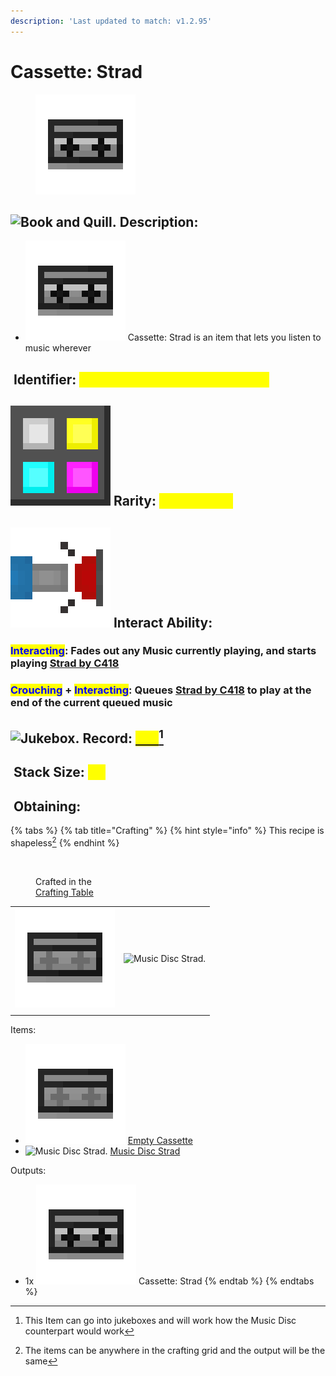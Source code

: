 ```yaml
---
description: 'Last updated to match: v1.2.95'
---
```


# Cassette: Strad

<figure><img src="https://github.com/ItsMePok/PFE/blob/wikiAssets/cassette/cassette_mc_disc_strad.png?raw=true" alt=""><figcaption></figcaption></figure>

## <img src="https://minecraft.wiki/images/Book_and_Quill_JE2_BE2.png?2128f" alt="Book and Quill." data-size="line"> Description: <a href="#description" id="description"></a>

* <img src="https://github.com/ItsMePok/PFE/blob/wikiAssets/cassette/cassette_mc_disc_strad.png?raw=true" alt="Cassette: Strad." data-size="line"> Cassette: Strad is an item that lets you listen to music wherever

## <img src="https://minecraft.wiki/images/Name_Tag_JE2_BE2.png?cbdc1" alt="" data-size="line"> Identifier: <mark style="color:yellow;">**poke:cassette\_mc\_disc\_strad**</mark> <a href="#identifier" id="identifier"></a>

## <img src="https://github.com/ItsMePok/PFE/blob/wikiAssets/MiscIcons/Rarity.png?raw=true" alt="Rarity." data-size="line"> Rarity: <mark style="color:yellow;">Uncommon</mark> <a href="#rarity" id="rarity"></a>

## <img src="https://github.com/ItsMePok/PFE/blob/wikiAssets/MiscIcons/InteractAbility.png?raw=true" alt="Interact Ability." data-size="line"> Interact Ability: <a href="#interact-ability" id="interact-ability"></a>

### <mark style="color:blue;">**Interacting**</mark>: Fades out any Music currently playing, and starts playing [Strad by C418](https://minecraft.wiki/w/Music_Disc_strad) <a href="#interacting" id="interacting"></a>

### <mark style="color:blue;">**Crouching**</mark>**&#x20;+&#x20;**<mark style="color:blue;">**Interacting**</mark>: Queues [Strad by C418](https://minecraft.wiki/w/Music_Disc_strad) to play at the end of the current queued music <a href="#crouch-interacting" id="crouch-interacting"></a>

## <img src="https://minecraft.wiki/images/Jukebox_JE2_BE2.png?50367" alt="Jukebox." data-size="line"> Record: [<mark style="color:yellow;">Yes</mark>](#user-content-fn-1)[^1] <a href="#crouch-interacting" id="crouch-interacting"></a>

## <img src="https://minecraft.wiki/images/Light_Gray_Bundle_JE1_BE1.png?b552e" alt="" data-size="line"> Stack Size: <mark style="color:yellow;">64</mark> <a href="#stack-size" id="stack-size"></a>

## <img src="https://minecraft.wiki/images/thumb/Crafting_Table_JE4_BE3.png/150px-Crafting_Table_JE4_BE3.png?5767f" alt="" data-size="line"> Obtaining: <a href="#obtaining" id="obtaining"></a>

{% tabs %}
{% tab title="Crafting" %}
{% hint style="info" %}
This recipe is shapeless[^2]
{% endhint %}

<figure><img src="https://minecraft.wiki/images/thumb/Crafting_Table_JE4_BE3.png/150px-Crafting_Table_JE4_BE3.png?5767f" alt=""><figcaption><p>Crafted in the<br><a href="https://minecraft.wiki/w/Crafting_Table">Crafting Table</a></p></figcaption></figure>

|                                                                                                          |                                                                                        |
| :------------------------------------------------------------------------------------------------------: | :------------------------------------------------------------------------------------: |
| ![Empty Cassette.](https://github.com/ItsMePok/PFE/blob/wikiAssets/cassette/empty_cassette.png?raw=true) | ![Music Disc Strad.](https://minecraft.wiki/images/Music_Disc_strad_JE1_BE1.png?8fa76) |
|                                                                                                          |                                                                                        |

Items:

* <img src="https://github.com/ItsMePok/PFE/blob/wikiAssets/cassette/empty_cassette.png?raw=true" alt="Empty Cassette." data-size="line"> [Empty Cassette](../empty-cassette.md)
* <img src="https://minecraft.wiki/images/Music_Disc_strad_JE1_BE1.png?8fa76" alt="Music Disc Strad." data-size="line"> [Music Disc Strad](https://minecraft.wiki/w/Music_Disc_strad)

Outputs:

* 1x <img src="https://github.com/ItsMePok/PFE/blob/wikiAssets/cassette/cassette_mc_disc_strad.png?raw=true" alt="Cassette: Strad." data-size="line"> Cassette: Strad
{% endtab %}
{% endtabs %}

[^1]: This Item can go into jukeboxes and will work how the Music Disc counterpart would work

[^2]: The items can be anywhere in the crafting grid and the output will be the same
